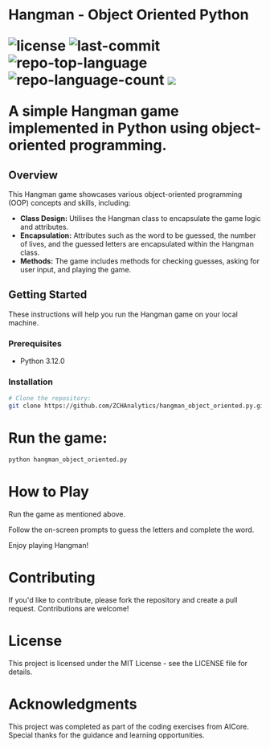 <p align="left">
    <h1 align="left">  Hangman - Object Oriented Python
<p align="left">
<img src="https://img.shields.io/badge/License-MIT-yellow.svg?style=plastic&logoColor=white" alt="license">
	<img src="https://img.shields.io/github/last-commit/ZCHAnalytics/hangman686?style=plastic&color=0080ff" alt="last-commit">
	<img src="https://img.shields.io/github/languages/top/ZCHAnalytics/hangman686?style=plastic&color=0080ff" alt="repo-top-language">
	<img src="https://img.shields.io/github/languages/count/ZCHAnalytics/hangman686?style=plastic&color=0080ff" alt="repo-language-count">
 <img src="https://img.shields.io/github/repo-size/ZCHAnalytics/hangman686?style=plastic">
<p>
  
A simple Hangman game implemented in Python using object-oriented programming.

## Overview

This Hangman game showcases various object-oriented programming (OOP) concepts and skills, including:

- **Class Design:** Utilises the Hangman class to encapsulate the game logic and attributes.
- **Encapsulation:** Attributes such as the word to be guessed, the number of lives, and the guessed letters are encapsulated within the Hangman class.
- **Methods:** The game includes methods for checking guesses, asking for user input, and playing the game.

## Getting Started

These instructions will help you run the Hangman game on your local machine.

### Prerequisites

- Python 3.12.0

### Installation

```bash
# Clone the repository:
git clone https://github.com/ZCHAnalytics/hangman_object_oriented.py.git
```

# Run the game:
```bash
python hangman_object_oriented.py
```
# How to Play
Run the game as mentioned above.

Follow the on-screen prompts to guess the letters and complete the word.

Enjoy playing Hangman!

# Contributing
If you'd like to contribute, please fork the repository and create a pull request. Contributions are welcome!

# License
This project is licensed under the MIT License - see the LICENSE file for details.

# Acknowledgments
This project was completed as part of the coding exercises from AICore. Special thanks for the guidance and learning opportunities.

